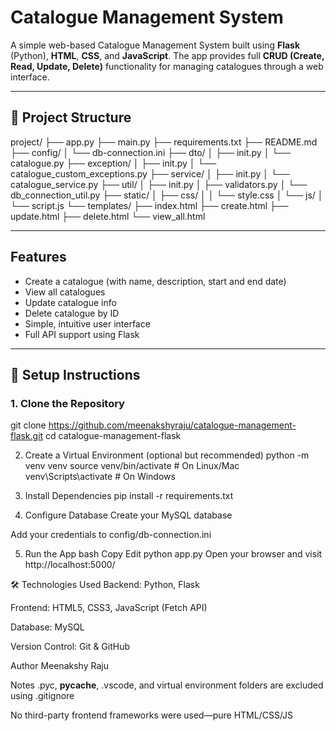 # Catalogue Management System

A simple web-based Catalogue Management System built using **Flask** (Python), **HTML**, **CSS**, and **JavaScript**. The app provides full **CRUD (Create, Read, Update, Delete)** functionality for managing catalogues through a web interface.

---

## 📂 Project Structure

project/
├── app.py
├── main.py
├── requirements.txt
├── README.md
├── config/
│ └── db-connection.ini
├── dto/
│ ├── init.py
│ └── catalogue.py
├── exception/
│ ├── init.py
│ └── catalogue_custom_exceptions.py
├── service/
│ ├── init.py
│ └── catalogue_service.py
├── util/
│ ├── init.py
│ ├── validators.py
│ └── db_connection_util.py
├── static/
│ ├── css/
│ │ └── style.css
│ └── js/
│ └── script.js
└── templates/
├── index.html
├── create.html
├── update.html
├── delete.html
└── view_all.html



---

## Features

- Create a catalogue (with name, description, start and end date)
- View all catalogues
- Update catalogue info
- Delete catalogue by ID
- Simple, intuitive user interface
- Full API support using Flask

---

## 🔧 Setup Instructions

### 1. Clone the Repository


git clone https://github.com/meenakshyraju/catalogue-management-flask.git
cd catalogue-management-flask

2. Create a Virtual Environment (optional but recommended)
python -m venv venv
source venv/bin/activate      # On Linux/Mac
venv\Scripts\activate         # On Windows

3. Install Dependencies
pip install -r requirements.txt

4. Configure Database
Create your MySQL database

Add your credentials to config/db-connection.ini

5. Run the App
bash
Copy
Edit
python app.py
Open your browser and visit http://localhost:5000/

🛠 Technologies Used
Backend: Python, Flask

Frontend: HTML5, CSS3, JavaScript (Fetch API)

Database: MySQL

Version Control: Git & GitHub

Author
Meenakshy Raju

 Notes
.pyc, __pycache__, .vscode, and virtual environment folders are excluded using .gitignore

No third-party frontend frameworks were used—pure HTML/CSS/JS















 











